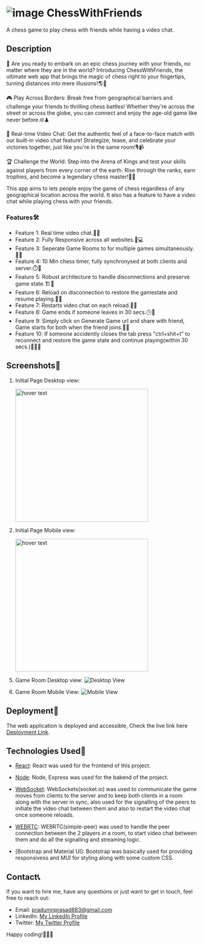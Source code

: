 # ![image](https://github.com/PRADUMN-2020/ChessWithFriends/assets/62955903/9880d43f-de15-48b7-9d81-10573e1e085d) ChessWithFriends
A chess game to play chess with friends while having a video chat.

## Description

🎉 Are you ready to embark on an epic chess journey with your friends, no matter where they are in the world? Introducing ChessWithFriends, the ultimate web app that brings the magic of chess right to your fingertips, turning distances into mere illusions!🌎🌟

🎮 Play Across Borders: Break free from geographical barriers and challenge your friends to thrilling chess battles! Whether they're across the street or across the globe, you can connect and enjoy the age-old game like never before.🌐♟️

🤝 Real-time Video Chat: Get the authentic feel of a face-to-face match with our built-in video chat feature! Strategize, tease, and celebrate your victories together, just like you're in the same room!🎙️📹

🏆 Challenge the World: Step into the Arena of Kings and test your skills against players from every corner of the earth. Rise through the ranks, earn trophies, and become a legendary chess master!🏅🤴

This app aims to lets people enjoy the game of chess regardless of any geographical location across the world. It also has a feature to have a video chat while playing chess with your friends.

### Features🛠️

- Feature 1: Real time video chat.🎥👥
- Feature 2: Fully Responsive across all websites.📱💻
- Feature 3: Seperate Game Rooms to for multiple games simultaneously.🏰👥
- Feature 4: 10 Min chess timer, fully synchronysed at both clients and server.⏱️🔄
- Feature 5: Robust architecture to handle disconnections and preserve game state.🏗️💾
- Feature 6: Reload on disconnection to restore the gamestate and resume playing.🔄🔄
- Feature 7: Restarts video chat on each reload.🎥🔄
- Feature 8: Game ends if someone leaves in 30 secs.🕒👋
- Feature 9: Simply click on Generate Game url and share with friend, Game starts for both when the friend joins.📨👫
- Feature 10: If someone accidently closes the tab press "ctrl+shit+t" to reconnect and restore the game state and continue 
              playing(within 30 secs.)🔄🔄🔁


## Screenshots📸

1. Initial Page Desktop view:
   <p alight="centre">
   <img src="./client/public/assets/pieces/initial-page-pc.png" width="350" title="hover text">
   </p>
2. Initial Page Mobile view:
   <p alight="centre">
   <img src="client/public/assets/pieces/initial-page-mobile.png" width="350" title="hover text">
  </p>
   
5. Game Room Desktop view:
   ![Desktop View](client/public/assets/pieces/initial-page-pc.png)

6.  Game Room Mobile View:
   ![Mobile View](client/public/assets/pieces/initial-page-pc.png)

## Deployment🚀

The web application is deployed and accessible, Check the live link here [Deployment Link](https://chesswithfriends.vercel.app/).

## Technologies Used🧰

- [React](https://legacy.reactjs.org/): React was used for the frontend of this project.
  
- [Node](https://nodejs.org/en/about): Node, Express was used for the bakend of the project.
  
- [WebSocket](https://socket.io/): WebSockets(socket.io) was used to communicate the game moves from clients to the server and to keep 
   both clients in a room along with the server in sync, also used for the signalling of the peers to initiate the video chat between 
   them and also to restart the video chat once someone reloads.
  
- [WEBRTC](https://github.com/feross/simple-peer): WEBRTC(simple-peer) was used to handle the peer connection between the 2 players in a room, to start video 
  chat between them and do all the signalling and streaming logic.
  
- [Bootstrap and Material UI]: Bootstrap was basically used for providing responsivess and MUI for styling along with some custom CSS.

## Contact📞

If you want to hire me, have any questions or just want to get in touch, feel free to reach out:

- Email: pradumnprasad883@gmail.com
- LinkedIn: [My LinkedIn Profile](https://www.linkedin.com/in/pradumn-prasad/)
- Twitter: [My Twitter Profile](https://twitter.com/PradumnPrasad7)

Happy coding!🚀👨‍💻
